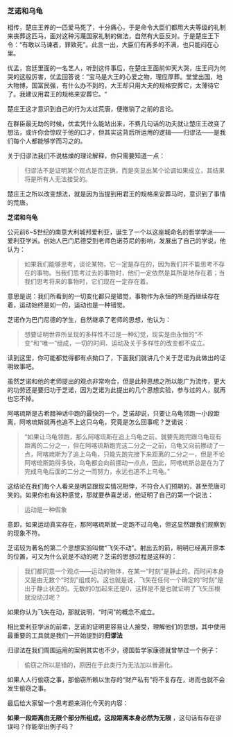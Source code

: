 ### 芝诺和乌龟



相传，楚庄王养的一匹爱马死了，十分痛心，于是命令大臣们都用大夫等级的礼制来丧葬这匹马，面对这种污蔑国家礼制的做法，自然有大臣反对。于是楚庄王下令：“有敢以马谏者，罪致死”。此言一出，大臣们有再多的不满，也只能闷在心里。



优孟，宫廷里面的一名艺人，听到这件事后，在楚庄王面前仰天大哭，庄王问为何哭的这般厉害，优孟回答说：”宝马是大王的心爱之物，理应厚葬。堂堂出国，地大物博，国富民强，有什么办不到的，大王却只用大夫的规格安葬它，太薄待它了。我建议用君王的规格来安葬它。“



楚庄王这才意识到自己的行为太过荒唐，便撤销了之前的言论。



在群臣最无助的时候，优孟凭什么能站出来，不费几句话的功夫就让楚庄王改变了想法，或许你会惊叹于他的口才，但其实这背后所运用的逻辑——归谬法——是我们每个人都能够学而习之的。



关于归谬法我们不说枯燥的理论解释，你只需要知道一点：



> 归谬法不是证明某个观点是否正确，而是突显出某个论调如果成立，其结果将是所有人无法接受的。



楚庄王之所以改变想法，就是因为当提到用君王的规格来安葬马时，意识到了事情的荒唐。





**芝诺和乌龟**

公元前6~5世纪的南意大利城邦爱利亚，诞生了一个以这座城命名的哲学学派——爱利亚学派。创始人巴门尼德受到老师色诺芬尼的影响，发展出了自己的学说，他认为：



> 如果我们能够思考，谈论某物，它一定是存在的，因为我们并不能思考不存在的事物。当我们思考过去的事物时，他们一定依然是其所是地存在着；当我们思考将来的事物时，它们现在一定存在着。



意思是说：我们所看到的一切变化都只是错觉，事物作为永恒的所是而继续存在着，运动始终是如一的，运动也是一种错觉。



芝诺作为巴门尼德的学生，自然继承了老师的思想，他认为：



>  想要证明世界所呈现的多样性不过是一种幻觉，现实是由永恒的“不变”和“唯一”组成，一切的时间、运动及关于多样性的改变都不成立。







读到这里，你可能都觉得都有点拗口了，下面我们就讲几个关于芝诺为此做出的证明故事吧。



虽然芝诺和他的老师提出的观点非常吻合，但是此种思想之所以能广为流传，更大的功劳还是要归功于芝诺，因为芝诺为此提出的几个思想实验，参与过的人，就再也忘不掉。



阿喀琉斯是古希腊神话中跑的最快的一个，芝诺却说，只要让乌龟领跑一小段距离，阿喀琉斯就再也追不上这只乌龟，究竟是怎么回事呢？芝诺说：



> “如果让乌龟领跑，那么阿喀琉斯在追上乌龟之前，就要先跑完跟乌龟现有距离的二分之一，但在阿喀琉斯跑完这二分之一之前，乌龟又向前挪动了一点，阿喀琉斯为了追上乌龟，只能先跑完接下来距离的二分之一，但是不论阿喀琉斯跑得多快，乌龟都会向前挪动一点点，因此，阿喀琉斯总是在为了完成乌龟后面的二分之一而努力，永远也追不上乌龟。”






这结论在我们每个人看来是明显跟现实情况相悖，不符合人们预期的，甚至荒唐可笑的。如果你也有这种感觉，那就要恭喜芝诺，他证明了自己的第一个说法：



> 运动是一种假象



意即，如果运动真实存在，那阿喀琉斯就一定跑不过乌龟，但这显然跟我们观察到的现象不符。



芝诺较为著名的第二个思想实验叫做“飞矢不动”。射出去的箭，明明已经离开原本的位置，可又为什么说是不动的呢？芝诺的思想过程是这样的：



> 我们都同意一个观点——运动的物体，在某一“时刻”是静止的。而时间本身又是由无数个“时刻”组成的。这也就是说，飞矢在任何一个确定的“时刻”是出于静止状态的。无数的0加起来还是0，这样是不是也就证明了飞矢压根就没动过呢？



如果你认为飞矢在动，那就说明，“时间”的概念不成立。



相比爱利亚学派的前辈，芝诺的证明更容易让人接受，理解他们的思想，其中使用最重要的工具就是我们一开始提到的**归谬法**



归谬法在我们周围运用的案例其实也不少，德国哲学家康德就曾举过一个例子：



> 偷窃之所以是错的，原因在于此类行为无法加以普遍化。



如果人人行偷窃之事，那偷窃所赖以生存的“财产私有”将不复存在，进而也就不会发生偷窃之事。



最后给大家留一个思考题来消化今天的内容：



**如果一段距离由无限个部分所组成，这段距离本身必然为无限** ，这句话有存在谬误吗？你能举出例子吗？